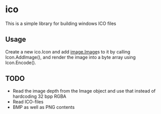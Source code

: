 ico
===

This is a simple library for building windows ICO files

Usage
-----

Create a new ico.Icon and add [image.Image](https://pkg.go.dev/image#Image)s to
it by calling Icon.AddImage(), and render the image into a byte array using
Icon.Encode().

TODO
----

 - Read the image depth from the Image object and use that instead of hardcoding
   32 bpp RGBA
 - Read ICO-files
 - BMP as well as PNG contents
